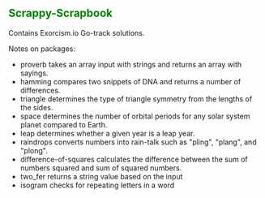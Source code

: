 <!DOCTYPE html>
<html>
<head>
</head>
<body>
<article>
<h1 style="color: green;">Scrappy-Scrapbook</h1>

<p>Contains Exorcism.io Go-track solutions. </p>
<p>Notes on packages:
<ul>
<li>proverb takes an array input with strings and returns an array with sayings.</li>
<li>hamming compares two snippets of DNA and returns a number of differences.</li>
<li>triangle  determines the type of triangle symmetry from the lengths of the sides.</li>
<li>space determines the number of orbital periods for any solar system planet compared to Earth.</li>
<li>leap determines whether a given year is a leap year.</li>
<li>raindrops converts numbers into rain-talk such as "pling", "plang", and "plong".</li>
<li>difference-of-squares calculates the difference between the sum of numbers squared and sum of squared numbers.</li>
<li>two_fer returns a string value based on the input</li>
<li>isogram checks for repeating letters in a word</li>
</ul>
</p>
</article>
</body>
</html>


